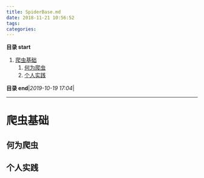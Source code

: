 ```yaml
---
title: SpiderBase.md
date: 2018-11-21 10:56:52
tags: 
categories: 
---
```


**目录 start**
 
1. [爬虫基础](#爬虫基础)
    1. [何为爬虫](#何为爬虫)
    1. [个人实践](#个人实践)

**目录 end**|_2019-10-19 17:04_|
****************************************
# 爬虫基础

## 何为爬虫

## 个人实践


